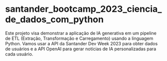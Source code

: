# santander_bootcamp_2023_ciencia_de_dados_com_python
Este projeto visa demonstrar a aplicação de IA generativa em um pipeline de ETL (Extração, Transformação e Carregamento) usando a linguagem Python. Vamos usar a API da Santander Dev Week 2023 para obter dados de usuários e a API OpenAI para gerar notícias de IA personalizadas para cada usuário.
